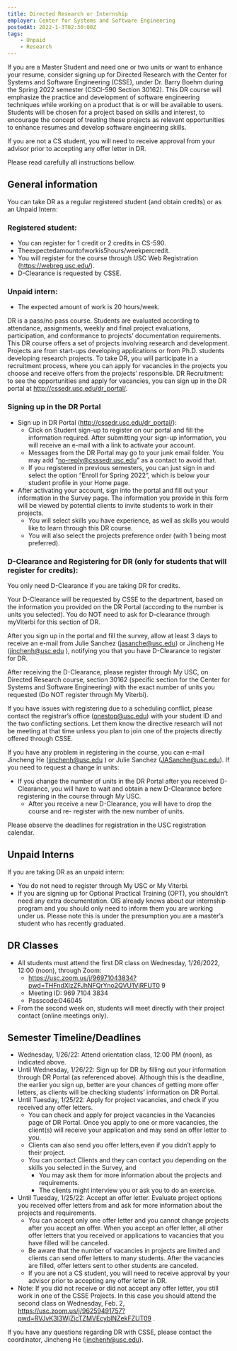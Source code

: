 ```yaml
---
title: Directed Research or Internship
employer: Center for Systems and Software Engineering
postedAt: 2022-1-3T02:30:00Z
tags:
    - Unpaid
    - Research
---
```


If you are a Master Student and need one or two units or want to enhance your resume, consider signing up for Directed Research with the Center for Systems and Software Engineering (CSSE), under Dr. Barry Boehm during the Spring 2022 semester (CSCI-590 Section 30162). This DR course will emphasize the practice and development of software engineering techniques while working on a product that is or will be available to users. Students will be chosen for a project based on skills and interest, to encourage the concept of treating these projects as relevant opportunities to enhance resumes and develop software engineering skills.

If you are not a CS student, you will need to receive approval from your advisor prior to accepting any offer letter in DR.

Please read carefully all instructions bellow.

## General information
You can take DR as a regular registered student (and obtain credits) or as an Unpaid Intern:

### Registered student:
* You can register for 1 credit or 2 credits in CS-590.
* Theexpectedamountofworkis5hours/weekpercredit.
* You will register for the course through USC Web Registration
(https://webreg.usc.edu/).
* D-Clearance is requested by CSSE.

### Unpaid intern:
* The expected amount of work is 20 hours/week.

DR is a pass/no pass course. Students are evaluated according to attendance, assignments, weekly and final project evaluations, participation, and conformance to projects’ documentation requirements.
This DR course offers a set of projects involving research and development. Projects are from start-ups developing applications or from Ph.D. students developing research projects. To take DR, you will participate in a recruitment process, where you can apply for vacancies in the projects you choose and receive offers from the projects’ responsible.
DR Recruitment: to see the opportunities and apply for vacancies, you can sign up in the DR portal at http://cssedr.usc.edu/dr_portal/.

### Signing up in the DR Portal
* Sign up in DR Portal (http://cssedr.usc.edu/dr_portal/):
    * Click on Student sign-up to register on our portal and fill the information required. After submitting your sign-up information, you will receive an e-mail with a link to activate your account.
    * Messages from the DR Portal may go to your junk email folder. You may add “no-reply@csssedr.usc.edu” as a contact to avoid that.
    * If you registered in previous semesters, you can just sign in and select the option “Enroll for Spring 2022”, which is below your student profile in your Home page.
* After activating your account, sign into the portal and fill out your information in the Survey page. The information you provide in this form will be viewed by potential clients to invite students to work in their projects.
    * You will select skills you have experience, as well as skills you would like to learn through this DR course.
    * You will also select the projects preference order (with 1 being most preferred).

### D-Clearance and Registering for DR (only for students that will register for credits):
You only need D-Clearance if you are taking DR for credits.

Your D-Clearance will be requested by CSSE to the department, based on the information you provided on the DR Portal (according to the number is units you selected). You do NOT need to ask for D-clearance through myViterbi for this section of DR.

After you sign up in the portal and fill the survey, allow at least 3 days to receive an e-mail from Julie Sanchez (jasanche@usc.edu) or Jincheng He (jinchenh@usc.edu ), notifying you that you have D-Clearance to register for DR.

After receiving the D-Clearance, please register through My USC, on Directed Research course, section 30162 (specific section for the Center for Systems and Software Engineering) with the exact number of units you requested (Do NOT register through My Viterbi).

If you have issues with registering due to a scheduling conflict, please contact the registrar’s office (onestop@usc.edu) with your student ID and the two conflicting sections. Let them know the directive research will not be meeting at that time unless you plan to join one of the projects directly offered through CSSE.
          
If you have any problem in registering in the course, you can e-mail Jincheng He (jinchenh@usc.edu ) or Julie Sanchez (JASanche@usc.edu).
If you need to request a change in units:
* If you change the number of units in the DR Portal after you received D-Clearance, you will have to wait and obtain a new D-Clearance before registering in the course through My USC.
    - After you receive a new D-Clearance, you will have to drop the course and re- register with the new number of units.

Please observe the deadlines for registration in the USC registration calendar.

## Unpaid Interns
If you are taking DR as an unpaid intern:
* You do not need to register through My USC or My Viterbi.
* If you are signing up for Optional Practical Training (OPT), you shouldn’t need any
extra documentation. OIS already knows about our internship program and you should only need to inform them you are working under us. Please note this is under the presumption you are a master’s student who has recently graduated.

## DR Classes
* All students must attend the first DR class on Wednesday, 1/26/2022, 12:00 (noon), through Zoom:
    * https://usc.zoom.us/j/96971043834?pwd=THFndXlzZFJhNFQrYno2QVU1VjRFUT0 9
    * Meeting ID: 969 7104 3834
    * Passcode:046045
* From the second week on, students will meet directly with their project contact (online meetings only).
      
## Semester Timeline/Deadlines
* Wednesday, 1/26/22: Attend orientation class, 12:00 PM (noon), as indicated above.
* Until Wednesday, 1/26/22: Sign up for DR by filling out your information through DR Portal (as referenced above). Although this is the deadline, the earlier you sign up, better are your chances of getting more offer letters, as clients will be checking students’ information on DR Portal.
* Until Tuesday, 1/25/22: Apply for project vacancies, and check if you received any offer letters.
    * You can check and apply for project vacancies in the Vacancies page of DR Portal. Once you apply to one or more vacancies, the client(s) will receive your application and may send an offer letter to you.
    * Clients can also send you offer letters,even if you didn’t apply to their project.
    * You can contact Clients and they can contact you depending on the skills you
selected in the Survey, and
        * You may ask them for more information about the projects and
requirements.
        * The clients might interview you or ask you to do an exercise.
* Until Tuesday, 1/25/22: Accept an offer letter. Evaluate project options you received offer letters from and ask for more information about the projects and requirements.
    * You can accept only one offer letter and you cannot change projects after you accept an offer. When you accept an offer letter, all other offer letters that you received or applications to vacancies that you have filled will be canceled.
    * Be aware that the number of vacancies in projects are limited and clients can send offer letters to many students. After the vacancies are filled, offer letters sent to other students are canceled.
    * If you are not a CS student, you will need to receive approval by your advisor prior to accepting any offer letter in DR.
* Note: If you did not receive or did not accept any offer letter, you still work in one of the CSSE Projects. In this case you should attend the second class on Wednesday, Feb. 2, https://usc.zoom.us/j/96259491757?pwd=RVJvK3l3WjZicTZMVEcyblNZekFZUT09 .

If you have any questions regarding DR with CSSE, please contact the coordinator, Jincheng He (jinchenh@usc.edu).